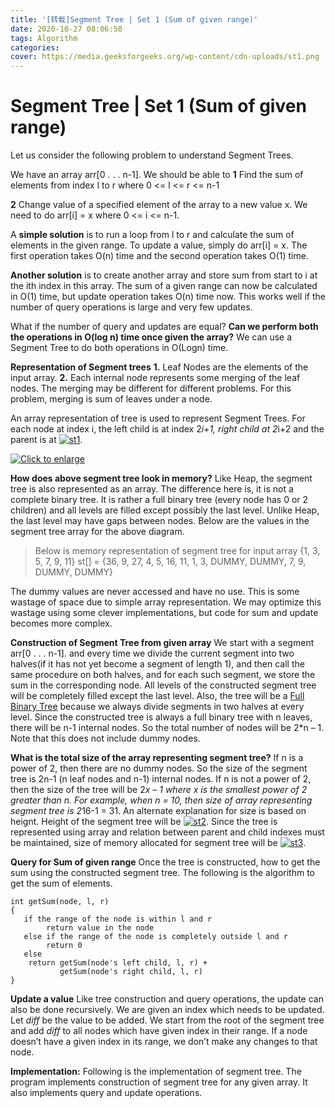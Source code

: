 ```yaml
---
title: '[转载]Segment Tree | Set 1 (Sum of given range)'
date: 2020-10-27 08:06:50
tags: Algorithm
categories:
cover: https://media.geeksforgeeks.org/wp-content/cdn-uploads/st1.png
---
```

<meta name="referrer" content="no-referrer" />

# Segment Tree | Set 1 (Sum of given range)

Let us consider the following problem to understand Segment Trees.

We have an array arr[0 . . . n-1]. We should be able to
**1** Find the sum of elements from index l to r where 0 <= l <= r <= n-1

**2** Change value of a specified element of the array to a new value x. We need to do arr[i] = x where 0 <= i <= n-1.



A **simple solution** is to run a loop from l to r and calculate the sum of elements in the given range. To update a value, simply do arr[i] = x. The first operation takes O(n) time and the second operation takes O(1) time.

**Another solution** is to create another array and store sum from start to i at the ith index in this array. The sum of a given range can now be calculated in O(1) time, but update operation takes O(n) time now. This works well if the number of query operations is large and very few updates.

What if the number of query and updates are equal? **Can we perform both the operations in O(log n) time once given the array?** We can use a Segment Tree to do both operations in O(Logn) time.

**Representation of Segment trees**
**1.** Leaf Nodes are the elements of the input array.
**2.** Each internal node represents some merging of the leaf nodes. The merging may be different for different problems. For this problem, merging is sum of leaves under a node.

An array representation of tree is used to represent Segment Trees. For each node at index i, the left child is at index 2*i+1, right child at 2*i+2 and the parent is at [![st1](https://media.geeksforgeeks.org/wp-content/cdn-uploads/st1.png)](https://media.geeksforgeeks.org/wp-content/cdn-uploads/st1.png).

[![Click to enlarge](https://media.geeksforgeeks.org/wp-content/cdn-uploads/segment-tree1.png)](https://media.geeksforgeeks.org/wp-content/cdn-uploads/segment-tree1.png)

**How does above segment tree look in memory?**
Like Heap, the segment tree is also represented as an array. The difference here is, it is not a complete binary tree. It is rather a full binary tree (every node has 0 or 2 children) and all levels are filled except possibly the last level. Unlike Heap, the last level may have gaps between nodes. Below are the values in the segment tree array for the above diagram.

> Below is memory representation of segment tree for input array {1, 3, 5, 7, 9, 11}
> st[] = {36, 9, 27, 4, 5, 16, 11, 1, 3, DUMMY, DUMMY, 7, 9, DUMMY, DUMMY}

The dummy values are never accessed and have no use. This is some wastage of space due to simple array representation. We may optimize this wastage using some clever implementations, but code for sum and update becomes more complex.

**Construction of Segment Tree from given array**
We start with a segment arr[0 . . . n-1]. and every time we divide the current segment into two halves(if it has not yet become a segment of length 1), and then call the same procedure on both halves, and for each such segment, we store the sum in the corresponding node.
All levels of the constructed segment tree will be completely filled except the last level. Also, the tree will be a [Full Binary Tree](https://www.geeksforgeeks.org/binary-tree-set-3-types-of-binary-tree/) because we always divide segments in two halves at every level. Since the constructed tree is always a full binary tree with n leaves, there will be n-1 internal nodes. So the total number of nodes will be 2*n – 1. Note that this does not include dummy nodes.

**What is the total size of the array representing segment tree?**
If n is a power of 2, then there are no dummy nodes. So the size of the segment tree is 2n-1 (n leaf nodes and n-1) internal nodes. If n is not a power of 2, then the size of the tree will be 2*x – 1 where x is the smallest power of 2 greater than n. For example, when n = 10, then size of array representing segment tree is 2*16-1 = 31.
An alternate explanation for size is based on heignt. Height of the segment tree will be [![st2](https://media.geeksforgeeks.org/wp-content/cdn-uploads/st2.png)](https://media.geeksforgeeks.org/wp-content/cdn-uploads/st2.png). Since the tree is represented using array and relation between parent and child indexes must be maintained, size of memory allocated for segment tree will be [![st3](https://media.geeksforgeeks.org/wp-content/cdn-uploads/st3.png)](https://media.geeksforgeeks.org/wp-content/cdn-uploads/st3.png).

**Query for Sum of given range**
Once the tree is constructed, how to get the sum using the constructed segment tree. The following is the algorithm to get the sum of elements.

```
int getSum(node, l, r) 
{
   if the range of the node is within l and r
        return value in the node
   else if the range of the node is completely outside l and r
        return 0
   else
    return getSum(node's left child, l, r) + 
           getSum(node's right child, l, r)
}
```

**Update a value**
Like tree construction and query operations, the update can also be done recursively. We are given an index which needs to be updated. Let *diff* be the value to be added. We start from the root of the segment tree and add *diff* to all nodes which have given index in their range. If a node doesn’t have a given index in its range, we don’t make any changes to that node.

**Implementation:**
Following is the implementation of segment tree. The program implements construction of segment tree for any given array. It also implements query and update operations.